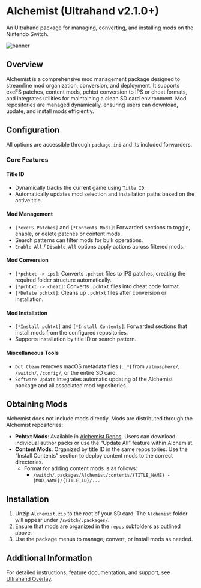 # Alchemist (Ultrahand v2.1.0+)
An Ultrahand package for managing, converting, and installing mods on the Nintendo Switch.

![banner](.pics/banner.png)

## Overview

Alchemist is a comprehensive mod management package designed to streamline mod organization, conversion, and deployment. It supports exeFS patches, content mods, pchtxt conversion to IPS or cheat formats, and integrates utilities for maintaining a clean SD card environment. Mod repositories are managed dynamically, ensuring users can download, update, and install mods efficiently.

## Configuration

All options are accessible through `package.ini` and its included forwarders.

### Core Features

#### Title ID
- Dynamically tracks the current game using `Title ID`.  
- Automatically updates mod selection and installation paths based on the active title.

#### Mod Management
- `[*exeFS Patches]` and `[*Contents Mods]`: Forwarded sections to toggle, enable, or delete patches or content mods.  
- Search patterns can filter mods for bulk operations.  
- `Enable All` / `Disable All` options apply actions across filtered mods.

#### Mod Conversion
- `[*pchtxt -> ips]`: Converts `.pchtxt` files to IPS patches, creating the required folder structure automatically.  
- `[*pchtxt -> cheat]`: Converts `.pchtxt` files into cheat code format.  
- `[*Delete pchtxt]`: Cleans up `.pchtxt` files after conversion or installation.

#### Mod Installation
- `[*Install pchtxt]` and `[*Install Contents]`: Forwarded sections that install mods from the configured repositories.  
- Supports installation by title ID or search pattern.

#### Miscellaneous Tools
- `Dot Clean` removes macOS metadata files (`._*`) from `/atmosphere/`, `/switch/`, `/config/`, or the entire SD card.  
- `Software Update` integrates automatic updating of the Alchemist package and all associated mod repositories.

## Obtaining Mods

Alchemist does not include mods directly. Mods are distributed through the Alchemist repositories:

- **Pchtxt Mods**: Available in [Alchemist Repos](https://github.com/ppkantorski/Alchemist-Repos). Users can download individual author packs or use the “Update All” feature within Alchemist.  
- **Content Mods**: Organized by title ID in the same repositories. Use the “Install Contents” section to deploy content mods to the correct directories.
    - Format for adding content mods is as follows:
        - `/switch/.packages/Alchemist/contents/{TITLE_NAME} - {MOD_NAME}/{TITLE_ID}/...`

## Installation

1. Unzip `Alchemist.zip` to the root of your SD card. The `Alchemist` folder will appear under `/switch/.packages/`.  
2. Ensure that mods are organized in the `repos` subfolders as outlined above.  
3. Use the package menus to manage, convert, or install mods as needed.

## Additional Information

For detailed instructions, feature documentation, and support, see [Ultrahand Overlay](https://github.com/ppkantorski/Ultrahand-Overlay).
